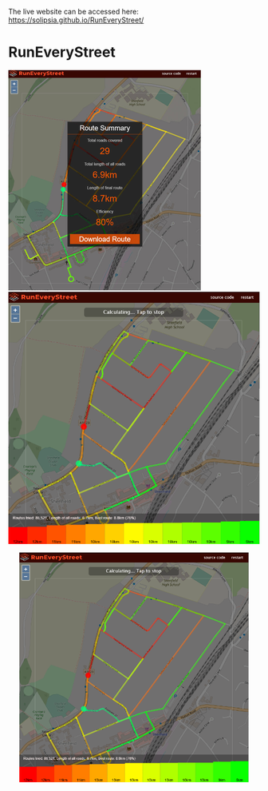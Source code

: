 The live website can be accessed here: https://solipsia.github.io/RunEveryStreet/
# RunEveryStreet
![Download GPX](/docs/DownloadRoute.png)
![Download GPX](/docs/Calculating.png)
<p align="center">
  <img width="460" src="/docs/Calculating.png">
</p>